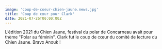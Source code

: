 ```yaml
---
image: 'coup-de-coeur-chien-jaune.news.jpg'
title: 'Coup de cœur pour Clark'
date: 2021-07-26T00:00:00Z
---
```


<p>
  L’édition 2021 du Chien Jaune, festival du polar de Concarneau avait
  pour thème &quot;Polar au féminin&quot;. Clark fut le coup de cœur du comité de
  lecture du Chien Jaune. Bravo Anouk !
</p>


